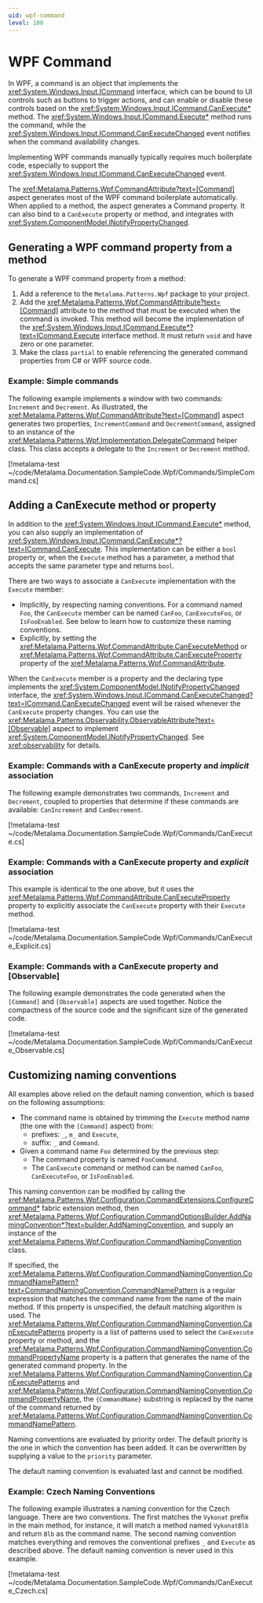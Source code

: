 ```yaml
---
uid: wpf-command
level: 100
---
```


# WPF Command

In WPF, a command is an object that implements the <xref:System.Windows.Input.ICommand> interface, which can be bound to UI controls such as buttons to trigger actions, and can enable or disable these controls based on the <xref:System.Windows.Input.ICommand.CanExecute*> method. The <xref:System.Windows.Input.ICommand.Execute*> method runs the command, while the <xref:System.Windows.Input.ICommand.CanExecuteChanged> event notifies when the command availability changes.

Implementing WPF commands manually typically requires much boilerplate code, especially to support the <xref:System.Windows.Input.ICommand.CanExecuteChanged> event. 

The <xref:Metalama.Patterns.Wpf.CommandAttribute?text=[Command]> aspect generates most of the WPF command boilerplate automatically. When applied to a method, the aspect generates a  Command property. It can also bind to a `CanExecute` property or method, and integrates with <xref:System.ComponentModel.INotifyPropertyChanged>.

## Generating a WPF command property from a method

To generate a WPF command property from a method:

1. Add a reference to the `Metalama.Patterns.Wpf` package to your project.
2. Add the <xref:Metalama.Patterns.Wpf.CommandAttribute?text=[Command]> attribute to the method that must be executed when the command is invoked. This method will become the implementation of the <xref:System.Windows.Input.ICommand.Execute*?text=ICommand.Execute> interface method. It must return `void` and have zero or one parameter.
3. Make the class `partial` to enable referencing the generated command properties from C# or WPF source code.

### Example: Simple commands

The following example implements a window with two commands: `Increment` and `Decrement`. As illustrated, the <xref:Metalama.Patterns.Wpf.CommandAttribute?text=[Command]> aspect generates two properties, `IncrementCommand` and `DecrementCommand`, assigned to an instance of the <xref:Metalama.Patterns.Wpf.Implementation.DelegateCommand> helper class. This class accepts a delegate to the `Increment` or `Decrement` method.

[!metalama-test ~/code/Metalama.Documentation.SampleCode.Wpf/Commands/SimpleCommand.cs]

## Adding a CanExecute method or property

In addition to the <xref:System.Windows.Input.ICommand.Execute*> method, you can also supply an implementation of <xref:System.Windows.Input.ICommand.CanExecute*?text=ICommand.CanExecute>. This implementation can be either a `bool` property or, when the `Execute` method has a parameter, a method that accepts the same parameter type and returns `bool`.

There are two ways to associate a `CanExecute` implementation with the `Execute` member:

* Implicitly, by respecting naming conventions. For a command named `Foo`, the `CanExecute` member can be named `CanFoo`, `CanExecuteFoo`, or `IsFooEnabled`. See below to learn how to customize these naming conventions.
* Explicitly, by setting the <xref:Metalama.Patterns.Wpf.CommandAttribute.CanExecuteMethod> or <xref:Metalama.Patterns.Wpf.CommandAttribute.CanExecuteProperty> property of the <xref:Metalama.Patterns.Wpf.CommandAttribute>.

When the `CanExecute` member is a property and the declaring type implements the <xref:System.ComponentModel.INotifyPropertyChanged> interface, the <xref:System.Windows.Input.ICommand.CanExecuteChanged?text=ICommand.CanExecuteChanged> event will be raised whenever the `CanExecute` property changes. You can use the <xref:Metalama.Patterns.Observability.ObservableAttribute?text=[Observable]> aspect to implement <xref:System.ComponentModel.INotifyPropertyChanged>. See <xref:observability> for details.

### Example: Commands with a CanExecute property and _implicit_ association

The following example demonstrates two commands, `Increment` and `Decrement`, coupled to properties that determine if these commands are available: `CanIncrement` and `CanDecrement`.

[!metalama-test ~/code/Metalama.Documentation.SampleCode.Wpf/Commands/CanExecute.cs]

### Example: Commands with a CanExecute property and _explicit_ association

This example is identical to the one above, but it uses the <xref:Metalama.Patterns.Wpf.CommandAttribute.CanExecuteProperty> property to explicitly associate the `CanExecute` property with their `Execute` method.

[!metalama-test ~/code/Metalama.Documentation.SampleCode.Wpf/Commands/CanExecute_Explicit.cs]

### Example: Commands with a CanExecute property and [Observable]

The following example demonstrates the code generated when the `[Command]` and `[Observable]` aspects are used together. Notice the compactness of the source code and the significant size of the generated code.

[!metalama-test ~/code/Metalama.Documentation.SampleCode.Wpf/Commands/CanExecute_Observable.cs]

## Customizing naming conventions

All examples above relied on the default naming convention, which is based on the following assumptions:
* The command name is obtained by trimming the `Execute` method name (the one with the `[Command]` aspect) from:
    * prefixes: `_`, `m_` and `Execute`,
    * suffix: `_` and `Command`.
* Given a command name `Foo` determined by the previous step:
    * The command property is named `FooCommand`.
    * The `CanExecute` command or method can be named `CanFoo`, `CanExecuteFoo`, or `IsFooEnabled`.

This naming convention can be modified by calling the <xref:Metalama.Patterns.Wpf.Configuration.CommandExtensions.ConfigureCommand*> fabric extension method, then <xref:Metalama.Patterns.Wpf.Configuration.CommandOptionsBuilder.AddNamingConvention*?text=builder.AddNamingConvention>, and supply an instance of the <xref:Metalama.Patterns.Wpf.Configuration.CommandNamingConvention> class.

If specified, the <xref:Metalama.Patterns.Wpf.Configuration.CommandNamingConvention.CommandNamePattern?text=CommandNamingConvention.CommandNamePattern> is a regular expression that matches the command name from the name of the main method. If this property is unspecified, the default matching algorithm is used. The <xref:Metalama.Patterns.Wpf.Configuration.CommandNamingConvention.CanExecutePatterns> property is a list of patterns used to select the `CanExecute` property or method, and the <xref:Metalama.Patterns.Wpf.Configuration.CommandNamingConvention.CommandPropertyName> property is a pattern that generates the name of the generated command property. In the <xref:Metalama.Patterns.Wpf.Configuration.CommandNamingConvention.CanExecutePatterns> and <xref:Metalama.Patterns.Wpf.Configuration.CommandNamingConvention.CommandPropertyName>, the `{CommandName}` substring is replaced by the name of the command returned by <xref:Metalama.Patterns.Wpf.Configuration.CommandNamingConvention.CommandNamePattern>.

Naming conventions are evaluated by priority order. The default priority is the one in which the convention has been added. It can be overwritten by supplying a value to the `priority` parameter.

The default naming convention is evaluated last and cannot be modified.

### Example: Czech Naming Conventions

The following example illustrates a naming convention for the Czech language. There are two conventions. The first matches the `Vykonat` prefix in the main method, for instance, it will match a method named `VykonatBlb` and return `Blb` as the command name. The second naming convention matches everything and removes the conventional prefixes `_` and `Execute` as described above. The default naming convention is never used in this example.

[!metalama-test ~/code/Metalama.Documentation.SampleCode.Wpf/Commands/CanExecute_Czech.cs]

